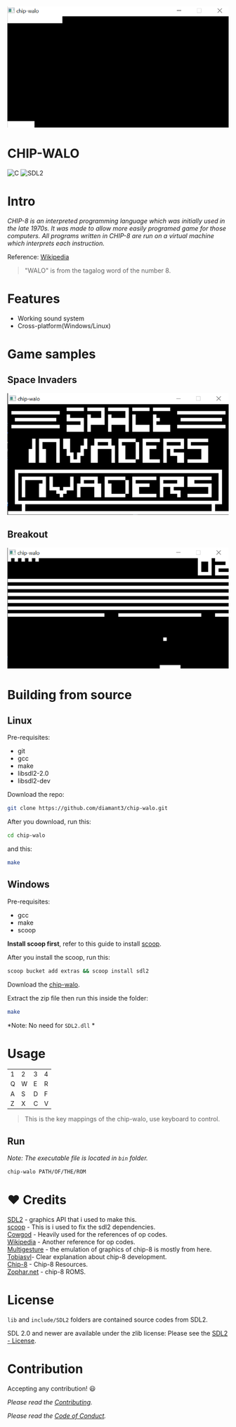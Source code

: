<p align="center"><img src="assets/chip-walo.gif"></p>

# CHIP-WALO

![C](https://img.shields.io/badge/Code-C-green?style=for-the-badge)
![SDL2](https://img.shields.io/badge/SDL2-blue?style=for-the-badge)

# Intro

*CHIP-8 is an interpreted programming language which was initially used in the late 1970s. It was made to allow more easily programed game for those computers. All programs written in CHIP-8 are run on a virtual machine which interprets each instruction.*

Reference: [Wikipedia](https://en.wikipedia.org/wiki/CHIP-8)

>"WALO" is from the tagalog word of the number 8.

# Features

<ul>
  <li>Working sound system</li>
  <li>Cross-platform(Windows/Linux)</li>
</ul>


# Game samples

## Space Invaders

<img src="assets/Space_Invaders.png">

## Breakout

<img src="assets/Breakout.png">

# Building from source

## Linux

Pre-requisites:
* git
* gcc
* make
* libsdl2-2.0
* libsdl2-dev

Download the repo:

```bash 
git clone https://github.com/diamant3/chip-walo.git
``` 

After you download, run this:

```bash
cd chip-walo 
```
and this: 

```bash
make
```

## Windows

Pre-requisites:
* gcc
* make
* scoop

**Install scoop first**, refer to this guide to install [scoop](https://scoop.sh/).

After you install the scoop, run this:

```bash
scoop bucket add extras && scoop install sdl2
```

Download the [chip-walo](https://github.com/diamant3/chip-walo/archive/refs/heads/main.zip).

Extract the zip file then run this inside the folder:

```bash
make
```

*Note: No need for ```SDL2.dll``` *

# Usage

<table>
  <tr>
      <td>1</td>
      <td>2</td>
      <td>3</td>
      <td>4</td>
  </tr>
  <tr>
      <td>Q</td>
      <td>W</td>
      <td>E</td>
      <td>R</td>
  </tr>
  <tr>
      <td>A</td>
      <td>S</td>
      <td>D</td>
      <td>F</td>
  </tr>
  <tr>
      <td>Z</td>
      <td>X</td>
      <td>C</td>
      <td>V</td>
  </tr>
</table>

> This is the key mappings of the chip-walo, use keyboard to control.

## Run

*Note: The executable file is located in ``` bin ``` folder.*

```bash
chip-walo PATH/OF/THE/ROM
```

# :heart: Credits

[SDL2](https://www.libsdl.org/) - graphics API that i used to make this.<br>
[scoop](https://scoop.sh/) - This is i used to fix the sdl2 dependencies.<br>
[Cowgod](http://devernay.free.fr/hacks/chip8/C8TECH10.HTM) - Heavily used for the references of op codes.<br>
[Wikipedia](https://en.wikipedia.org/wiki/CHIP-8) - Another reference for op codes.<br>
[Multigesture](https://multigesture.net/articles/how-to-write-an-emulator-chip-8-interpreter/) - the emulation of graphics of chip-8 is mostly from here.<br>
[Tobiasvl](https://tobiasvl.github.io/blog/write-a-chip-8-emulator/)- Clear explanation about chip-8 development.<br>
[Chip-8](https://chip-8.github.io/links/) - Chip-8 Resources.<br>
[Zophar.net](https://www.zophar.net/pdroms/chip8.html) - chip-8 ROMS.<br>

# License

```lib``` and ```include/SDL2``` folders are contained source codes from SDL2. 

SDL 2.0 and newer are available under the zlib license: Please see the [SDL2 - License](https://www.libsdl.org/license.php).

# Contribution

Accepting any contribution! :smiley:

*Please read the [Contributing](https://github.com/diamant3/chip-walo/blob/main/CONTRIBUTING.md).*

*Please read the [Code of Conduct](https://github.com/diamant3/chip-walo/blob/main/CODE_OF_CONDUCT.md).*
